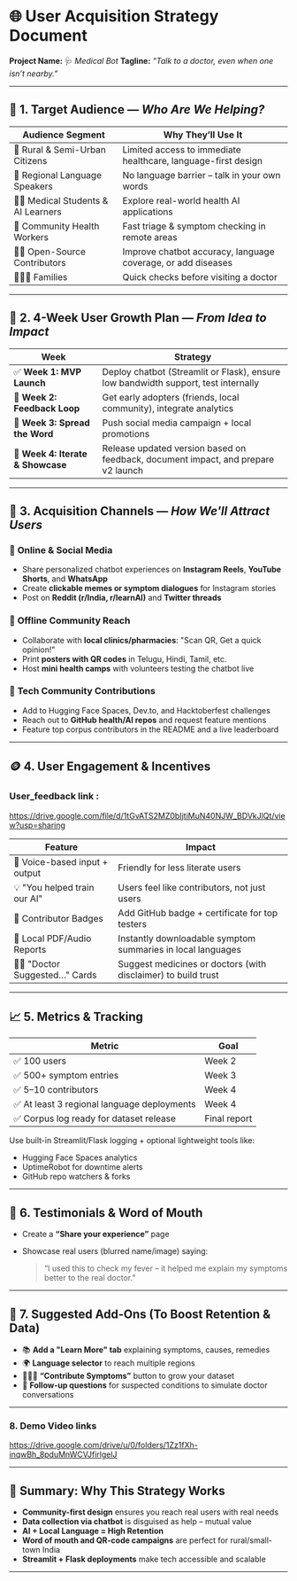 # 🌐 User Acquisition Strategy Document

**Project Name:** 🩺 *Medical Bot*
**Tagline:** *“Talk to a doctor, even when one isn’t nearby.”*

---

## 🎯 1. Target Audience — *Who Are We Helping?*

| Audience Segment                     | Why They’ll Use It                                            |
| ------------------------------------ | ------------------------------------------------------------- |
| 🌾 Rural & Semi-Urban Citizens       | Limited access to immediate healthcare, language-first design |
| 💬 Regional Language Speakers        | No language barrier – talk in your own words                  |
| 👨‍🎓 Medical Students & AI Learners | Explore real-world health AI applications                     |
| 🧕 Community Health Workers          | Fast triage & symptom checking in remote areas                |
| 👩‍💻 Open-Source Contributors       | Improve chatbot accuracy, language coverage, or add diseases  |
| 👨‍👩‍👧 Families                    | Quick checks before visiting a doctor                         |

---

## 🚀 2. 4-Week User Growth Plan — *From Idea to Impact*

| Week                              | Strategy                                                                           |
| --------------------------------- | ---------------------------------------------------------------------------------- |
| ✅ **Week 1: MVP Launch**          | Deploy chatbot (Streamlit or Flask), ensure low bandwidth support, test internally |
| 🔁 **Week 2: Feedback Loop**      | Get early adopters (friends, local community), integrate analytics                 |
| 📣 **Week 3: Spread the Word**    | Push social media campaign + local promotions                                      |
| 🔄 **Week 4: Iterate & Showcase** | Release updated version based on feedback, document impact, and prepare v2 launch  |

---

## 📢 3. Acquisition Channels — *How We'll Attract Users*

### 🔗 **Online & Social Media**

* Share personalized chatbot experiences on **Instagram Reels**, **YouTube Shorts**, and **WhatsApp**
* Create **clickable memes or symptom dialogues** for Instagram stories
* Post on **Reddit (r/India, r/learnAI)** and **Twitter threads**

### 🏥 **Offline Community Reach**

* Collaborate with **local clinics/pharmacies**: "Scan QR, Get a quick opinion!"
* Print **posters with QR codes** in Telugu, Hindi, Tamil, etc.
* Host **mini health camps** with volunteers testing the chatbot live

### 🧠 **Tech Community Contributions**

* Add to Hugging Face Spaces, Dev.to, and Hacktoberfest challenges
* Reach out to **GitHub health/AI repos** and request feature mentions
* Feature top corpus contributors in the README and a live leaderboard

---

## 🪙 4. User Engagement & Incentives

### User_feedback link :
https://drive.google.com/file/d/1tGvATS2MZ0bIjtiMuN40NJW_BDVkJlQt/view?usp=sharing

| Feature                         | Impact                                                        |
| ------------------------------- | ------------------------------------------------------------- |
| 🎤 Voice-based input + output   | Friendly for less literate users                              |
| 💡 "You helped train our AI"    | Users feel like contributors, not just users                  |
| 🏅 Contributor Badges           | Add GitHub badge + certificate for top testers                |
| 🧾 Local PDF/Audio Reports      | Instantly downloadable symptom summaries in local languages   |
| 🧑‍⚕️ "Doctor Suggested…" Cards | Suggest medicines or doctors (with disclaimer) to build trust |

---

## 📈 5. Metrics & Tracking

| Metric                                     | Goal         |
| ------------------------------------------ | ------------ |
| ✅ 100 users                                | Week 2       |
| ✅ 500+ symptom entries                     | Week 3       |
| ✅ 5–10 contributors                        | Week 4       |
| ✅ At least 3 regional language deployments | Week 4       |
| ✅ Corpus log ready for dataset release     | Final report |

Use built-in Streamlit/Flask logging + optional lightweight tools like:

* Hugging Face Spaces analytics
* UptimeRobot for downtime alerts
* GitHub repo watchers & forks

---

## 💬 6. Testimonials & Word of Mouth

* Create a **“Share your experience”** page
* Showcase real users (blurred name/image) saying:

  > “I used this to check my fever – it helped me explain my symptoms better to the real doctor.”

---

## 🧰 7. Suggested Add-Ons (To Boost Retention & Data)

* 📚 **Add a "Learn More" tab** explaining symptoms, causes, remedies
* 🌍 **Language selector** to reach multiple regions
* 🧑‍🤝‍🧑 **“Contribute Symptoms”** button to grow your dataset
* 🔄 **Follow-up questions** for suspected conditions to simulate doctor conversations

---
### 8. Demo Video links
https://drive.google.com/drive/u/0/folders/1Zz1fXh-inqwBh_8pduMnWCVJfirlgelJ

----
## 🧠 Summary: Why This Strategy Works

* **Community-first design** ensures you reach real users with real needs
* **Data collection via chatbot** is disguised as help – mutual value
* **AI + Local Language = High Retention**
* **Word of mouth and QR-code campaigns** are perfect for rural/small-town India
* **Streamlit + Flask deployments** make tech accessible and scalable

---